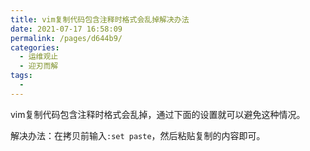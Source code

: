 ```yaml
---
title: vim复制代码包含注释时格式会乱掉解决办法
date: 2021-07-17 16:58:09
permalink: /pages/d644b9/
categories:
  - 运维观止
  - 迎刃而解
tags:
  - 
---
```


vim复制代码包含注释时格式会乱掉，通过下面的设置就可以避免这种情况。

解决办法：在拷贝前输入`:set paste`，然后粘贴复制的内容即可。

